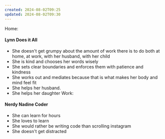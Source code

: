 ```yaml
---
created: 2024-08-02T09:25
updated: 2024-08-02T09:30
---
```

Home: 
#### Lynn Does it All
- She doesn't get grumpy about the amount of work there is to do both at home, at work, with her husband, with her child
- She is kind and chooses her words wisely
- She sets clear boundaries and enforces them with patience and kindness
- She works out and mediates because that is what makes her body and mind feel fit
- She helps her husband.
- She helps her daughter
Work:
#### Nerdy Nadine Coder
- She can learn for hours
- She loves to learn
- She would rather be writing code than scrolling instagram 
- She doesn't get distracted 
